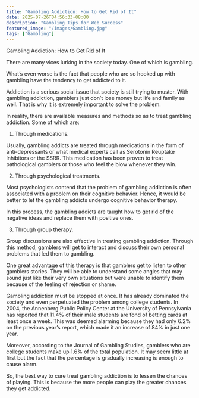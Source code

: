 ```yaml
---
title: "Gambling Addiction: How to Get Rid of It"
date: 2025-07-26T04:56:33-08:00
description: "Gambling Tips for Web Success"
featured_image: "/images/Gambling.jpg"
tags: ["Gambling"]
---
```


Gambling Addiction: How to Get Rid of It

There are many vices lurking in the society today. One of which is gambling. 

What’s even worse is the fact that people who are so hooked up with gambling have the tendency to get addicted to it.

Addiction is a serious social issue that society is still trying to muster. With gambling addiction, gamblers just don’t lose money but life and family as well. That is why it is extremely important to solve the problem.

In reality, there are available measures and methods so as to treat gambling addiction.  Some of which are:

1. Through medications.

Usually, gambling addicts are treated through medications in the form of anti-depressants or what medical experts call as Serotonin Reuptake Inhibitors or the SSRR. This medication has been proven to treat pathological gamblers or those who feel the blow whenever they win.

2.  Through psychological treatments.

Most psychologists contend that the problem of gambling addiction is often associated with a problem on their cognitive behavior. Hence, it would be better to let the gambling addicts undergo cognitive behavior therapy.

In this process, the gambling addicts are taught how to get rid of the negative ideas and replace them with positive ones.

3. Through group therapy.

Group discussions are also effective in treating gambling addiction. Through this method, gamblers will get to interact and discuss their own personal problems that led them to gambling. 

One great advantage of this therapy is that gamblers get to listen to other gamblers stories. They will be able to understand some angles that may sound just like their very own situations but were unable to identify them because of the feeling of rejection or shame.

Gambling addiction must be stopped at once. It has already dominated the society and even perpetuated the problem among college students. In 2004, the Annenberg Public Policy Center at the University of Pennsylvania has reported that 11.4% of their male students are fond of betting cards at least once a week. This was deemed alarming because they had only 6.2% on the previous year’s report, which made it an increase of 84% in just one year.

Moreover, according to the Journal of Gambling Studies, gamblers who are college students make up 1.6% of the total population. It may seem little at first but the fact that the percentage is gradually increasing is enough to cause alarm.

So, the best way to cure treat gambling addiction is to lessen the chances of playing. This is because the more people can play the greater chances they get addicted.

